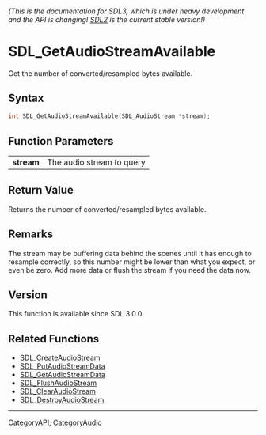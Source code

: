 ###### (This is the documentation for SDL3, which is under heavy development and the API is changing! [SDL2](https://wiki.libsdl.org/SDL2/) is the current stable version!)
# SDL_GetAudioStreamAvailable

Get the number of converted/resampled bytes available.

## Syntax

```c
int SDL_GetAudioStreamAvailable(SDL_AudioStream *stream);

```

## Function Parameters

|                |                           |
| -------------- | ------------------------- |
| **stream**     | The audio stream to query |

## Return Value

Returns the number of converted/resampled bytes available.

## Remarks

The stream may be buffering data behind the scenes until it has enough to
resample correctly, so this number might be lower than what you expect, or
even be zero. Add more data or flush the stream if you need the data now.

## Version

This function is available since SDL 3.0.0.

## Related Functions

* [SDL_CreateAudioStream](SDL_CreateAudioStream)
* [SDL_PutAudioStreamData](SDL_PutAudioStreamData)
* [SDL_GetAudioStreamData](SDL_GetAudioStreamData)
* [SDL_FlushAudioStream](SDL_FlushAudioStream)
* [SDL_ClearAudioStream](SDL_ClearAudioStream)
* [SDL_DestroyAudioStream](SDL_DestroyAudioStream)

----
[CategoryAPI](CategoryAPI), [CategoryAudio](CategoryAudio)

